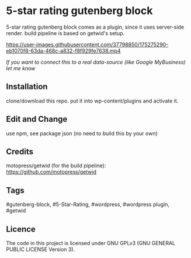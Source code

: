 # 5-star rating gutenberg block 

5-star rating gutenberg block comes as a plugin, since it uses server-side render.
build pipeline is based on getwid's setup.



https://user-images.githubusercontent.com/37798850/175275290-eb1070f8-63da-468c-a832-f8f929fe7638.mp4



*If you want to connect this to a real data-source (like Google MyBusiness) let me know*


## Installation
clone/download this repo. put it into wp-content/plugins and activate it.

## Edit and Change
use npm, see package json (no need to build this by your own)

## Credits
motopress/getwid (for the build pipeline): https://github.com/motopress/getwid


## Tags
#gutenberg-block, #5-Star-Rating, 
#wordpress, #wordpress plugin, #getwid  

## Licence
The code in this project is licensed under GNU GPLv3 (GNU GENERAL PUBLIC LICENSE Version 3).


